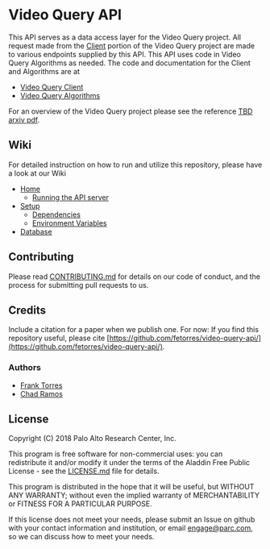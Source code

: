 # Video Query API

This API serves as a data access layer for the Video Query project. All request made from the
[Client](https://github.com/PARC-projects/video-query) portion of the Video Query project are made to various endpoints
supplied by this API.  This API uses code in Video Query Algorithms as needed.
The code and documentation for the Client and Algorithms are at

- [Video Query Client](https://github.com/PARC-projects/video-query)
- [Video Query Algorithms](https://github.com/PARC-projects/video-query-algorithms)

For an overview of the Video Query project please see the reference [TBD arxiv pdf](https://arxiv.org/).

## Wiki
For detailed instruction on how to run and utilize this repository, please have a look at our Wiki

- [Home](https://github.com/PARC-projects/video-query-api/wiki/Home)
  - [Running the API server](https://github.com/PARC-projects/video-query-api/wiki/Home#running-the-api-server)
- [Setup](https://github.com/fetorres/video-query-api/wiki/Setup)
  - [Dependencies](https://github.com/fetorres/video-query-api/wiki/Setup#dependencies)
  - [Environment Variables](https://github.com/fetorres/video-query-api/wiki/Setup#environment-variables)
- [Database](https://github.com/fetorres/video-query-api/wiki/Database)

## Contributing

Please read [CONTRIBUTING.md](CONTRIBUTING.md) for details on our code of conduct, and the process for submitting pull
requests to us.

## Credits

Include a citation for a paper when we publish one.  For now:
If you find this repository useful, please cite
[https://github.com/fetorres/video-query-api/](https://github.com/fetorres/video-query-api/).

### Authors

- [Frank Torres](https://github.com/fetorres)
- [Chad Ramos](https://github.com/chad-ramos)

## License

Copyright (C) 2018 Palo Alto Research Center, Inc.

This program is free software for non-commercial uses: you can redistribute it and/or modify
it under the terms of the Aladdin Free Public License - see the [LICENSE.md](LICENSE.md) file for details.

This program is distributed in the hope that it will be useful,
but WITHOUT ANY WARRANTY; without even the implied warranty of
MERCHANTABILITY or FITNESS FOR A PARTICULAR PURPOSE.

If this license does not meet your needs, please submit an Issue on github with
your contact information and institution, or email engage@parc.com, so we can discuss how to meet your needs.

